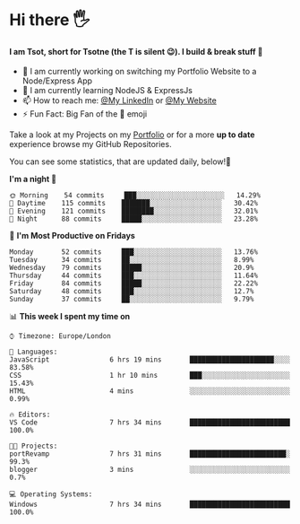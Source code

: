 # Hi there :raised_hand_with_fingers_splayed:
#### I am Tsot, short for Tsotne (the T is silent :wink:). I build & break stuff :space_invader:
- :telescope: I am currently working on switching my Portfolio Website to a Node/Express App
- :seedling: I am currently learning NodeJS & ExpressJs
- :mailbox: How to reach me: [@My LinkedIn](https://www.linkedin.com/in/tsotne-gvadzabia/) or [@My Website](https://tsotnegvadzabia.me/contact)
- :zap: Fun Fact: Big Fan of the :space_invader: emoji

Take a look at my Projects on my [Portfolio](https://tsotnegvadzabia.me/) or for a more **up to date** experience browse my GitHub Repositories.

You can see some statistics, that are updated daily, below!:space_invader:
<!--START_SECTION:waka-->
**I'm a night 🦉** 

```text
🌞 Morning    54 commits     ███░░░░░░░░░░░░░░░░░░░░░░   14.29% 
🌆 Daytime    115 commits    ███████░░░░░░░░░░░░░░░░░░   30.42% 
🌃 Evening    121 commits    ████████░░░░░░░░░░░░░░░░░   32.01% 
🌙 Night      88 commits     █████░░░░░░░░░░░░░░░░░░░░   23.28%

```
📅 **I'm Most Productive on Fridays** 

```text
Monday       52 commits     ███░░░░░░░░░░░░░░░░░░░░░░   13.76% 
Tuesday      34 commits     ██░░░░░░░░░░░░░░░░░░░░░░░   8.99% 
Wednesday    79 commits     █████░░░░░░░░░░░░░░░░░░░░   20.9% 
Thursday     44 commits     ███░░░░░░░░░░░░░░░░░░░░░░   11.64% 
Friday       84 commits     █████░░░░░░░░░░░░░░░░░░░░   22.22% 
Saturday     48 commits     ███░░░░░░░░░░░░░░░░░░░░░░   12.7% 
Sunday       37 commits     ██░░░░░░░░░░░░░░░░░░░░░░░   9.79%

```


📊 **This week I spent my time on** 

```text
⌚︎ Timezone: Europe/London

💬 Languages: 
JavaScript               6 hrs 19 mins       █████████████████████░░░░   83.58% 
CSS                      1 hr 10 mins        ███░░░░░░░░░░░░░░░░░░░░░░   15.43% 
HTML                     4 mins              ░░░░░░░░░░░░░░░░░░░░░░░░░   0.99%

🔥 Editors: 
VS Code                  7 hrs 34 mins       █████████████████████████   100.0%

🐱‍💻 Projects: 
portRevamp               7 hrs 31 mins       ████████████████████████░   99.3% 
blogger                  3 mins              ░░░░░░░░░░░░░░░░░░░░░░░░░   0.7%

💻 Operating Systems: 
Windows                  7 hrs 34 mins       █████████████████████████   100.0%

```


<!--END_SECTION:waka-->
